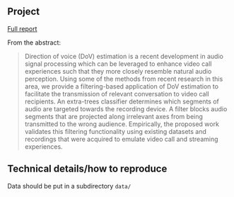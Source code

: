 ## Project

[Full report](Report.pdf)

From the abstract:

> Direction of voice (DoV) estimation is a recent development in audio signal processing which can be leveraged to enhance video call experiences such that they more closely resemble natural audio perception. Using some of the methods from recent research in this area, we provide a filtering-based application of DoV estimation to facilitate the transmission of relevant conversation to video call recipients. An extra-trees classifier determines which segments of audio are targeted towards the recording device. A filter blocks audio segments that are projected along irrelevant axes from being transmitted to the wrong audience. Empirically, the proposed work validates this filtering functionality using existing datasets and recordings that were acquired to emulate video call and streaming experiences.

## Technical details/how to reproduce

Data should be put in a subdirectory `data/`
